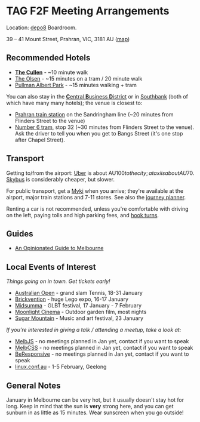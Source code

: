 # TAG F2F Meeting Arrangements

Location: [depo8](http://depo8.com) Boardroom.

39 – 41 Mount Street, Prahran, VIC, 3181 AU ([map](https://goo.gl/maps/fau26mMi3cA2))

## Recommended Hotels

* **[The Cullen](http://www.artserieshotels.com.au/cullen/)** - ~10 minute walk
* [The Olsen](http://www.artserieshotels.com.au/olsen/) - ~15 minutes on a tram / 20 minute walk
* [Pullman Albert Park](http://www.pullmanhotels.com/gb/hotel-8788-pullman-melbourne-albert-park/index.shtml) - ~15 minutes walking + tram

You can also stay in the [**C**entral **B**usiness **D**istrict](https://www.google.com.au/maps/place/Melbourne+VIC+3000/@-37.8147713,144.9527324,14z/data=!3m1!4b1!4m2!3m1!1s0x6ad642b8c21cb29b:0x1c045678462e3510?hl=en) or in [Southbank](https://www.google.com.au/maps/place/Southbank+VIC/@-37.8253684,144.9503953,15z/data=!3m1!4b1!4m2!3m1!1s0x6ad65d450a8be10f:0x5045675218cfec0?hl=en) (both of which
have many many hotels); the venue is closest to:

* [Prahran train station](http://www.metrotrains.com.au/stations/prahran/) on the Sandringham line (~20 minutes from Flinders Street to the venue) 
* [Number 6 tram](http://www.yarratrams.com.au/using-trams/route-guides/route-6/), stop 32 (~30 minutes from Flinders Street to the venue). Ask the driver to tell you when you get to Bangs Street (it's one stop after Chapel Street).

## Transport

Getting to/from the airport: [Uber](https://www.uber.com) is about AU$100 to the city; a taxi is about AU$70. [Skybus](https://www.skybus.com.au) is considerably cheaper, but slower.

For public transport, get a [Myki](http://ptv.vic.gov.au/tickets/myki) when you arrive; they're available at the airport, major train stations and 7-11 stores. See also the [journey planner](https://ptv.vic.gov.au/journey).

Renting a car is not recommended, unless you're comfortable with driving on the left, paying tolls and high parking fees, and [hook turns](https://en.wikipedia.org/wiki/Hook_turn).

## Guides

* [An Opinionated Guide to Melbourne](https://www.mnot.net/guides/melbourne/)


## Local Events of Interest

_Things going on in town. Get tickets early!_

* [Australian Open](http://www.ausopen.com) - grand slam Tennis, 18-31 January
* [Brickvention](http://www.brickventures.org.au) - huge Lego expo, 16-17 January
* [Midsumma](https://midsumma.org.au) - GLBT festival, 17 January - 7 February
* [Moonlight Cinema](https://www.moonlight.com.au/melbourne/) - Outdoor garden film, most nights
* [Sugar Mountain](http://sugarmountainfestival.com/) - Music and art festival, 23 January

_If you're interested in giving a talk / attending a meetup, take a look at:_

* [MelbJS](http://melbjs.com) - no meetings planned in Jan yet, contact if you want to speak
* [MelbCSS](http://www.meetup.com/MelbCSS/) - no meetings planned in Jan yet, contact if you want to speak
* [BeResponsive](http://www.beresponsive.io/) - no meetings planned in Jan yet, contact if you want to speak
* [linux.conf.au](https://linux.conf.au) - 1-5 February, Geelong


## General Notes

January in Melbourne can be very hot, but it usually doesn't stay hot for long. Keep in mind that
the sun is **very** strong here, and you can get sunburn in as little as 15 minutes. Wear sunscreen
when you go outside!
